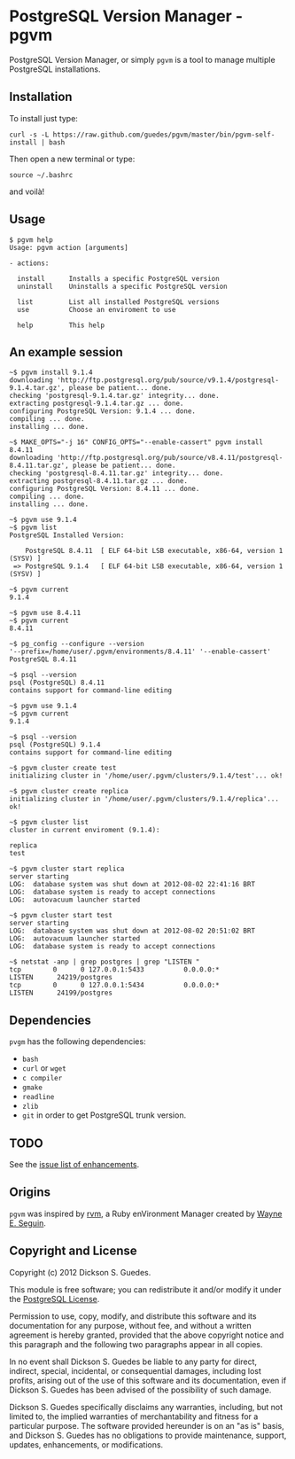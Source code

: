 PostgreSQL Version Manager - pgvm
==================================

PostgreSQL Version Manager, or simply `pgvm` is a tool to manage multiple PostgreSQL installations.

Installation
------------

To install just type:

    curl -s -L https://raw.github.com/guedes/pgvm/master/bin/pgvm-self-install | bash

Then open a new terminal or type:

    source ~/.bashrc

and voilà!


Usage
-----

    $ pgvm help
    Usage: pgvm action [arguments]

    - actions:

      install      Installs a specific PostgreSQL version
      uninstall    Uninstalls a specific PostgreSQL version

      list         List all installed PostgreSQL versions
      use          Choose an enviroment to use

      help         This help


An example session
------------------

	~$ pgvm install 9.1.4
    downloading 'http://ftp.postgresql.org/pub/source/v9.1.4/postgresql-9.1.4.tar.gz', please be patient... done.
    checking 'postgresql-9.1.4.tar.gz' integrity... done.
    extracting postgresql-9.1.4.tar.gz ... done.
    configuring PostgreSQL Version: 9.1.4 ... done.
    compiling ... done.
    installing ... done.

    ~$ MAKE_OPTS="-j 16" CONFIG_OPTS="--enable-cassert" pgvm install 8.4.11
    downloading 'http://ftp.postgresql.org/pub/source/v8.4.11/postgresql-8.4.11.tar.gz', please be patient... done.
    checking 'postgresql-8.4.11.tar.gz' integrity... done.
    extracting postgresql-8.4.11.tar.gz ... done.
    configuring PostgreSQL Version: 8.4.11 ... done.
    compiling ... done.
    installing ... done.

    ~$ pgvm use 9.1.4
    ~$ pgvm list
    PostgreSQL Installed Version:

        PostgreSQL 8.4.11  [ ELF 64-bit LSB executable, x86-64, version 1 (SYSV) ]
     => PostgreSQL 9.1.4   [ ELF 64-bit LSB executable, x86-64, version 1 (SYSV) ]

    ~$ pgvm current
    9.1.4

    ~$ pgvm use 8.4.11
    ~$ pgvm current
    8.4.11

    ~$ pg_config --configure --version
    '--prefix=/home/user/.pgvm/environments/8.4.11' '--enable-cassert'
    PostgreSQL 8.4.11

    ~$ psql --version
    psql (PostgreSQL) 8.4.11
    contains support for command-line editing

    ~$ pgvm use 9.1.4
    ~$ pgvm current
    9.1.4

    ~$ psql --version
    psql (PostgreSQL) 9.1.4
    contains support for command-line editing

    ~$ pgvm cluster create test
    initializing cluster in '/home/user/.pgvm/clusters/9.1.4/test'... ok!

    ~$ pgvm cluster create replica
    initializing cluster in '/home/user/.pgvm/clusters/9.1.4/replica'... ok!

    ~$ pgvm cluster list
    cluster in current enviroment (9.1.4):

    replica
    test

    ~$ pgvm cluster start replica
    server starting
    LOG:  database system was shut down at 2012-08-02 22:41:16 BRT
    LOG:  database system is ready to accept connections
    LOG:  autovacuum launcher started

    ~$ pgvm cluster start test
    server starting
    LOG:  database system was shut down at 2012-08-02 20:51:02 BRT
    LOG:  autovacuum launcher started
    LOG:  database system is ready to accept connections

    ~$ netstat -anp | grep postgres | grep "LISTEN "
    tcp        0      0 127.0.0.1:5433          0.0.0.0:*               LISTEN      24219/postgres
    tcp        0      0 127.0.0.1:5434          0.0.0.0:*               LISTEN      24199/postgres


Dependencies
------------

  `pvgm` has the following dependencies:

  * `bash`
  * `curl` or `wget`
  * `c compiler`
  * `gmake`
  * `readline`
  * `zlib`
  * `git` in order to get PostgreSQL trunk version.


TODO
----

See the [issue list of enhancements](https://github.com/guedes/pgvm/issues?labels=enhancement&page=1&state=open).


Origins
-------

`pgvm` was inspired by [rvm](https://rvm.beginrescueend.com), a Ruby enVironment Manager created by [Wayne E. Seguin](http://wayneseguin.us).


Copyright and License
---------------------

Copyright (c) 2012 Dickson S. Guedes.

This module is free software; you can redistribute it and/or modify it under
the [PostgreSQL License](http://www.opensource.org/licenses/postgresql).

Permission to use, copy, modify, and distribute this software and its
documentation for any purpose, without fee, and without a written agreement is
hereby granted, provided that the above copyright notice and this paragraph
and the following two paragraphs appear in all copies.

In no event shall Dickson S. Guedes be liable to any party for direct,
indirect, special, incidental, or consequential damages, including lost
profits, arising out of the use of this software and its documentation, even
if Dickson S. Guedes has been advised of the possibility of such damage.

Dickson S. Guedes specifically disclaims any warranties, including, but not
limited to, the implied warranties of merchantability and fitness for a
particular purpose. The software provided hereunder is on an "as is" basis,
and Dickson S. Guedes has no obligations to provide maintenance, support,
updates, enhancements, or modifications.
